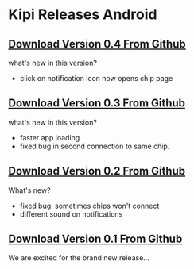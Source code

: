 # Kipi Releases Android

## [Download Version 0.4 From Github](https://github.com/kipi-secure/kipi-releases-android/releases/download/0.4/app-release.apk)

what's new in this version?

- click on notification icon now opens chip page

## [Download Version 0.3 From Github](https://github.com/kipi-secure/kipi-releases-android/releases/download/0.3/app-release.apk)

what's new in this version?

- faster app loading
- fixed bug in second connection to same chip.

## [Download Version 0.2 From Github](https://github.com/kipi-secure/kipi-releases-android/releases/download/0.2/app-release.apk)

What's new?

- fixed bug: sometimes chips won't connect
- different sound on notifications

## [Download Version 0.1 From Github](https://github.com/kipi-secure/kipi-releases-android/releases/download/0.1/app-release.apk)

We are excited for the brand new release...
